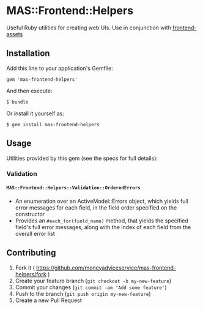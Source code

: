 # MAS::Frontend::Helpers

Useful Ruby utilities for creating web UIs. Use in conjunction with [frontend-assets](https://github.com/moneyadviceservice/frontend-assets)

## Installation

Add this line to your application's Gemfile:

    gem 'mas-frontend-helpers'

And then execute:

    $ bundle

Or install it yourself as:

    $ gem install mas-frontend-helpers

## Usage

Utilities provided by this gem (see the specs for full details):

### Validation
#### `MAS::Frontend::Helpers::Validation::OrderedErrors`
- An enumeration over an ActiveModel::Errors object, which yields full error messages for each field, in the field order specified on the constructor
- Provides an `#each_for(field_name)` method, that yields the specified field's full error messages, along with the index of each field from the overall error list

## Contributing

1. Fork it ( https://github.com/moneyadviceservice/mas-frontend-helpers/fork )
2. Create your feature branch (`git checkout -b my-new-feature`)
3. Commit your changes (`git commit -am 'Add some feature'`)
4. Push to the branch (`git push origin my-new-feature`)
5. Create a new Pull Request
